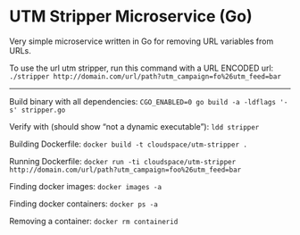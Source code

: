 UTM Stripper Microservice (Go)
================================

Very simple microservice written in Go for removing URL variables from URLs.

To use the url utm stripper, run this command with a URL ENCODED url:
`./stripper http://domain.com/url/path?utm_campaign=fo%26utm_feed=bar`

----

Build binary with all dependencies:
`CGO_ENABLED=0 go build -a -ldflags '-s' stripper.go`

Verify with (should show “not a dynamic executable”):
`ldd stripper`

Building Dockerfile:
`docker build -t cloudspace/utm-stripper .`

Running Dockerfile:
`docker run -ti cloudspace/utm-stripper http://domain.com/url/path?utm_campaign=foo%26utm_feed=bar`

Finding docker images:
`docker images -a`

Finding docker containers:
`docker ps -a`

Removing a container:
`docker rm containerid`
